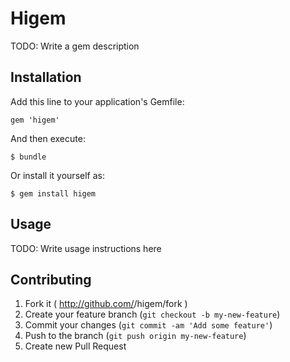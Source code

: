 # Higem

TODO: Write a gem description

## Installation

Add this line to your application's Gemfile:

    gem 'higem'

And then execute:

    $ bundle

Or install it yourself as:

    $ gem install higem

## Usage

TODO: Write usage instructions here

## Contributing

1. Fork it ( http://github.com/<my-github-username>/higem/fork )
2. Create your feature branch (`git checkout -b my-new-feature`)
3. Commit your changes (`git commit -am 'Add some feature'`)
4. Push to the branch (`git push origin my-new-feature`)
5. Create new Pull Request
